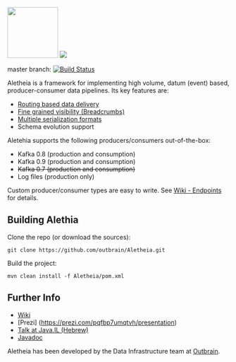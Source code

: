 <img src="/logo/Aletheia-logo.png" height="115"></img>
![](https://github.com/outbrain/Aletheia/blob/master/logo/Aletheia.png)

master branch: [![Build Status](https://travis-ci.org/outbrain/Aletheia.svg?branch=master)](https://travis-ci.org/outbrain/Aletheia)

Aletheia is a framework for implementing high volume, datum (event) based, producer-consumer data pipelines. Its key features are:
 * [Routing based data delivery](https://github.com/outbrain/Aletheia/wiki/Routing)
 * [Fine grained visibility (Breadcrumbs)](https://github.com/outbrain/Aletheia/wiki/Architectural-Overview#putting-things-together)
 * [Multiple serialization formats](https://github.com/outbrain/Aletheia/wiki/Serialization)
 * Schema evolution support

Aletehia supports the following producers/consumers out-of-the-box:
* Kafka 0.8 (production and consumption)
* Kafka 0.9 (production and consumption)
* ~~Kafka 0.7 (production and consumption)~~
* Log files (production only)

Custom producer/consumer types are easy to write. See [Wiki - Endpoints](https://github.com/outbrain/Aletheia/wiki/EndPoints) for details.

Building Alethia
----------------
Clone the repo (or download the sources):

`git clone https://github.com/outbrain/Aletheia.git`

Build the project:

`mvn clean install -f Aletheia/pom.xml`

Further Info
------------

*  [Wiki](https://github.com/outbrain/Aletheia/wiki)
*  [Prezi] (https://prezi.com/pqfbp7umqtvh/presentation)
*  [Talk at Java.IL (Hebrew)](https://www.parleys.com/tutorial/aletheia-outbrains-data-pipeline-backbone)
*  [Javadoc](http://outbrain.github.io/Aletheia/)


Aletheia has been developed by the Data Infrastructure team at [Outbrain](http://www.outbrain.com/).   
